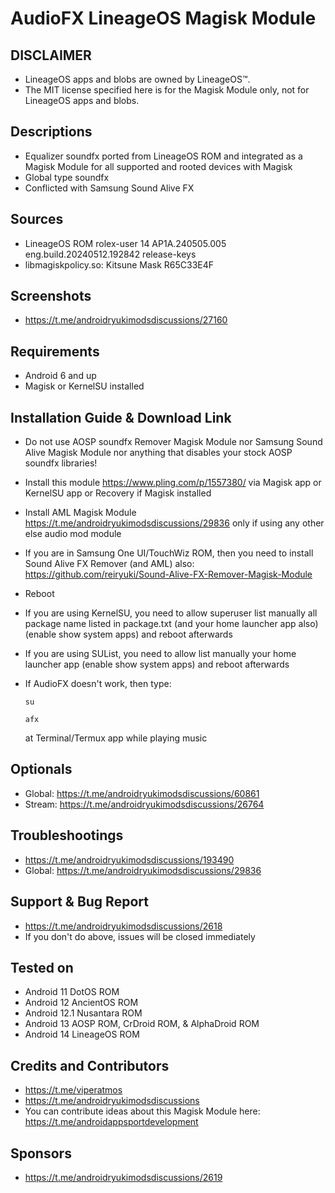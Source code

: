 # AudioFX LineageOS Magisk Module

## DISCLAIMER
- LineageOS apps and blobs are owned by LineageOS™.
- The MIT license specified here is for the Magisk Module only, not for LineageOS apps and blobs.

## Descriptions
- Equalizer soundfx ported from LineageOS ROM and integrated as a Magisk Module for all supported and rooted devices with Magisk
- Global type soundfx
- Conflicted with Samsung Sound Alive FX

## Sources
- LineageOS ROM rolex-user 14 AP1A.240505.005 eng.build.20240512.192842 release-keys
- libmagiskpolicy.so: Kitsune Mask R65C33E4F

## Screenshots
- https://t.me/androidryukimodsdiscussions/27160

## Requirements
- Android 6 and up
- Magisk or KernelSU installed

## Installation Guide & Download Link
- Do not use AOSP soundfx Remover Magisk Module nor Samsung Sound Alive Magisk Module nor anything that disables your stock AOSP soundfx libraries!
- Install this module https://www.pling.com/p/1557380/ via Magisk app or KernelSU app or Recovery if Magisk installed
- Install AML Magisk Module https://t.me/androidryukimodsdiscussions/29836 only if using any other else audio mod module
- If you are in Samsung One UI/TouchWiz ROM, then you need to install Sound Alive FX Remover (and AML) also: https://github.com/reiryuki/Sound-Alive-FX-Remover-Magisk-Module
- Reboot
- If you are using KernelSU, you need to allow superuser list manually all package name listed in package.txt (and your home launcher app also) (enable show system apps) and reboot afterwards
- If you are using SUList, you need to allow list manually your home launcher app (enable show system apps) and reboot afterwards
- If AudioFX doesn't work, then type:

  `su`
  
  `afx`
  
  at Terminal/Termux app while playing music

## Optionals
- Global: https://t.me/androidryukimodsdiscussions/60861
- Stream: https://t.me/androidryukimodsdiscussions/26764

## Troubleshootings
- https://t.me/androidryukimodsdiscussions/193490
- Global: https://t.me/androidryukimodsdiscussions/29836

## Support & Bug Report
- https://t.me/androidryukimodsdiscussions/2618
- If you don't do above, issues will be closed immediately

## Tested on
- Android 11 DotOS ROM
- Android 12 AncientOS ROM
- Android 12.1 Nusantara ROM
- Android 13 AOSP ROM, CrDroid ROM, & AlphaDroid ROM
- Android 14 LineageOS ROM

## Credits and Contributors
- https://t.me/viperatmos
- https://t.me/androidryukimodsdiscussions
- You can contribute ideas about this Magisk Module here: https://t.me/androidappsportdevelopment

## Sponsors
- https://t.me/androidryukimodsdiscussions/2619


